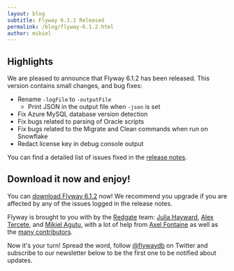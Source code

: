 ```yaml
---
layout: blog
subtitle: Flyway 6.1.2 Released
permalink: /blog/flyway-6.1.2.html
author: mikiel
---
```


## Highlights

We are pleased to announce that Flyway 6.1.2 has been released. This version contains small changes, and bug fixes:

- Rename `-logFile` to `-outputFile`
  - Print JSON in the output file when `-json` is set
- Fix Azure MySQL database version detection
- Fix bugs related to parsing of Oracle scripts
- Fix bugs related to the Migrate and Clean commands when run on Snowflake 
- Redact license key in debug console output

You can find a detailed list of issues fixed in the [release notes](/documentation/learnmore/releaseNotes#6.1.2).

## Download it now and enjoy!

You can [download Flyway 6.1.2](/download) now! We recommend you upgrade if you are affected by any of the issues
logged in the release notes.

Flyway is brought to you with <i class="fa fa-heart"></i> by the [Redgate](https://red-gate.com) team:
[Julia Hayward](https://twitter.com/Julia_Hayward),
[Alex Tercete](https://twitter.com/alextercete), and [Mikiel Agutu](https://twitter.com/mikielagutu),
with a lot of help from [Axel Fontaine](https://twitter.com/axelfontaine)
as well as the [many contributors](/documentation/contribute/hallOfFame).

Now it's your turn! Spread the word, follow [@flywaydb](https://twitter.com/flywaydb) on Twitter and subscribe
to our newsletter below to be the first one to be notified about updates.